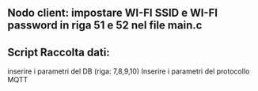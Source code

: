 ## Nodo client: impostare WI-FI SSID e WI-FI password in riga 51 e 52 nel file main.c

## Script Raccolta dati: 
inserire i parametri del DB (riga: 7,8,9,10)
Inserire i parametri del protocollo MQTT

